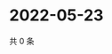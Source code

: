 # 2022-05-23

共 0 条

<!-- BEGIN WEIBO -->
<!-- 最后更新时间 Mon May 23 2022 19:15:14 GMT+0800 (China Standard Time) -->

<!-- END WEIBO -->
